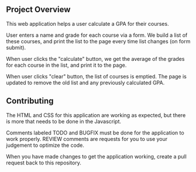 ## Project Overview
This web application helps a user calculate a GPA for their courses.

User enters a name and grade for each course via a form. We build a list of these courses,
and print the list to the page every time list changes (on form submit).

When user clicks the "calculate" button, we get the average of the grades for each
course in the list, and print it to the page.

When user clicks "clear" button, the list of courses is emptied.
The page is updated to remove the old list and any previously calculated GPA.

## Contributing

The HTML and CSS for this application are working as expected, but there is more that needs to be done in the Javascript.

Comments labeled TODO and BUGFIX must be done for the application to work properly.
REVIEW comments are requests for you to use your judgement to optimize the code.

When you have made changes to get the application working, create a pull request back to this repository.
